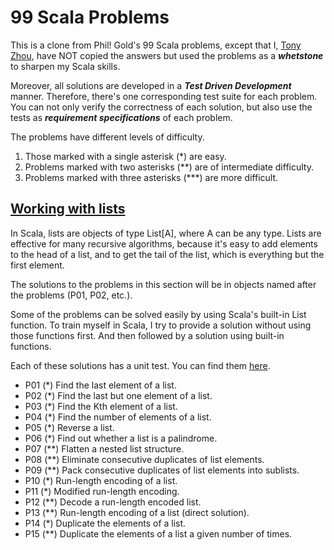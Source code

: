 # 99 Scala Problems

This is a clone from Phil! Gold's 99 Scala problems, except that I, 
[Tony Zhou](https://www.linkedin.com/in/tonyzhou), have NOT copied the 
answers but used the problems as a **_whetstone_** to sharpen my Scala skills.

Moreover, all solutions are developed in a **_Test Driven Development_** manner.
Therefore, there's one corresponding test suite for each problem.
You can not only verify the correctness of each solution, but also use 
the tests as **_requirement specifications_** of each problem.

The problems have different levels of difficulty.

1. Those marked with a single asterisk (*) are easy.
2. Problems marked with two asterisks (**) are of intermediate difficulty.
3. Problems marked with three asterisks (***) are more difficult.


## [Working with lists](https://github.com/zjt1114/scala99/tree/master/src/main/scala/list)

In Scala, lists are objects of type List[A], where A can be any type. 
Lists are effective for many recursive algorithms, because it's easy to add elements to the head of a list, 
and to get the tail of the list, which is everything but the first element.

The solutions to the problems in this section will be in objects named after the problems (P01, P02, etc.).

Some of the problems can be solved easily by using Scala's built-in List function.
To train myself in Scala, I try to provide a solution without using those functions first.
And then followed by a solution using built-in functions.

Each of these solutions has a unit test. 
You can find them [here](https://github.com/zjt1114/scala99/tree/master/src/test/scala/list).

* P01 (*) Find the last element of a list.
* P02 (*) Find the last but one element of a list.
* P03 (*) Find the Kth element of a list.
* P04 (*) Find the number of elements of a list.
* P05 (*) Reverse a list.
* P06 (*) Find out whether a list is a palindrome.
* P07 (**) Flatten a nested list structure.
* P08 (**) Eliminate consecutive duplicates of list elements.
* P09 (**) Pack consecutive duplicates of list elements into sublists.
* P10 (*) Run-length encoding of a list.
* P11 (*) Modified run-length encoding.
* P12 (**) Decode a run-length encoded list.
* P13 (**) Run-length encoding of a list (direct solution).
* P14 (*) Duplicate the elements of a list.
* P15 (**) Duplicate the elements of a list a given number of times.

